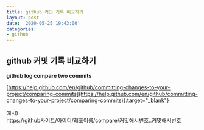 ```yaml
---
title: github 커밋 기록 비교하기
layout: post
date: '2020-05-25 19:43:00'
categories:
- github
---
```


## github 커밋 기록 비교하기
**github log compare two commits**  

[https://help.github.com/en/github/committing-changes-to-your-project/comparing-commits](https://help.github.com/en/github/committing-changes-to-your-project/comparing-commits){:target="_blank"}  

예시)  
https://github사이트/아이디/레포이름/compare/커밋해시번호..커밋해시번호